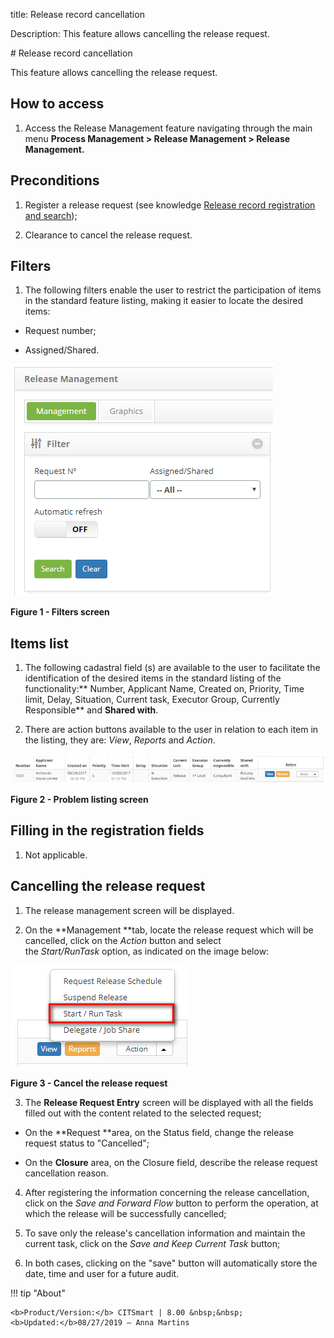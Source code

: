 title: Release record cancellation

Description: This feature allows cancelling the release request.

\# Release record cancellation

This feature allows cancelling the release request.

How to access
-------------

1.  Access the Release Management feature navigating through the main
    menu **Process Management > Release Management > Release Management.**

Preconditions
-------------

1.  Register a release request (see knowledge [Release record registration and
    search][1]);

2.  Clearance to cancel the release request.

Filters
-------

1.  The following filters enable the user to restrict the participation of items
    in the standard feature listing, making it easier to locate the desired
    items:

-   Request number;

-   Assigned/Shared.

![figure](images/cancellation-1.png)

**Figure 1 - Filters screen**

Items list
----------

1.  The following cadastral field (s) are available to the user to facilitate
    the identification of the desired items in the standard listing of the
    functionality:** Number, Applicant Name, Created on, Priority, Time limit,
    Delay, Situation, Current task, Executor Group, Currently
    Responsible** and **Shared with**.

2.  There are action buttons available to the user in relation to each item in
    the listing, they are: *View*, *Reports* and *Action*.

![figure](images/cancellation-2.png)

**Figure 2 - Problem listing screen**

Filling in the registration fields
----------------------------------

1.  Not applicable.

Cancelling the release request
------------------------------

1.  The release management screen will be displayed.

2.  On the **Management **tab, locate the release request which will be
    cancelled, click on the *Action* button and select
    the *Start/RunTask* option, as indicated on the image below:

   ![figure](images/cancellation-3.png)
   
   **Figure 3 - Cancel the release request**

3.  The **Release Request Entry** screen will be displayed with all the fields
    filled out with the content related to the selected request;

   -   On the **Request **area, on the Status field, change the release request
    status to "Cancelled";

   -   On the **Closure** area, on the Closure field, describe the release request
    cancellation reason.

4.  After registering the information concerning the release cancellation, click
    on the *Save and Forward Flow* button to perform the operation, at which the
    release will be successfully cancelled;

5.  To save only the release's cancellation information and maintain the current
    task, click on the *Save and Keep Current* *Task* button;

6.  In both cases, clicking on the "save" button will automatically store the
    date, time and user for a future audit.

[1]:/en-us/citsmart-platform-7/processes/release/requisition.html

!!! tip "About"

    <b>Product/Version:</b> CITSmart | 8.00 &nbsp;&nbsp;
    <b>Updated:</b>08/27/2019 – Anna Martins

